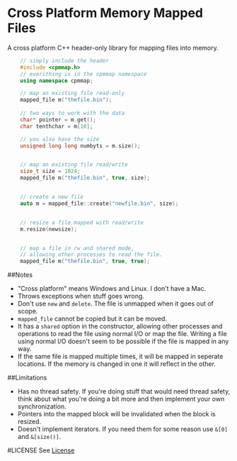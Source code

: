 # Cross Platform Memory Mapped Files
A cross platform C++ header-only library for mapping files into memory.
```cpp
    // simply include the header
    #include <cpmmap.h>
    // everithing is in the cpmmap namespace
    using namespace cpmmap;

    // map an existing file read-only
    mapped_file m("thefile.bin");
    
    // two ways to work with the data
    char* pointer = m.get();
    char tenthchar = m[10];

    // you also have the size
    unsigned long long numbyts = m.size();


    // map an existing file read/write
    size_t size = 1024;
    mapped_file m("thefile.bin", true, size);


    // create a new file
    auto m = mapped_file::create("newfile.bin", size);


    // resize a file mapped with read/write
    m.resize(newsize);


    // map a file in rw and shared mode,
    // allowing other processes to read the file.
    mapped_file m("thefile.bin", true, true);

```

##Notes
- "Cross platform" means Windows and Linux. I don't have a Mac.
- Throws exceptions when stuff goes wrong.
- Don't use `new` and `delete`. The file is unmapped when it goes out of scope.
- `mapped_file` cannot be copied but it can be moved.
- It has a `shared` option in the constructor, allowing other processes and operations
  to read the file using normal I/O or map the file. Writing a file using normal I/O
  doesn't seem to be possible if the file is mapped in any way.
- If the same file is mapped multiple times, it will be mapped in seperate locations.
  If the memory is changed in one it will reflect in the other.

##Limitations
- Has no thread safety. If you're doing stuff that would need thread safety, think
  about what you're doing a bit more and then implement your own synchronization.
- Pointers into the mapped block will be invalidated when the block is resized.
- Doesn't implement iterators. If you need them for some reason use `&[0]` and `&[size()]`.


#LICENSE
See [License](License)